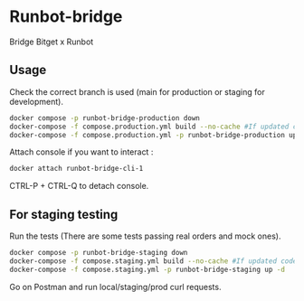 # Runbot-bridge

Bridge Bitget x Runbot

## Usage

Check the correct branch is used (main for production or staging for development).
```bash
docker compose -p runbot-bridge-production down
docker-compose -f compose.production.yml build --no-cache #If updated code
docker-compose -f compose.production.yml -p runbot-bridge-production up -d 

```

Attach console if you want to interact :

```bash
docker attach runbot-bridge-cli-1
```

CTRL-P + CTRL-Q to detach console.

## For staging testing 
Run the tests (There are some tests passing real orders and mock ones).
```bash
docker compose -p runbot-bridge-staging down
docker-compose -f compose.staging.yml build --no-cache #If updated code
docker-compose -f compose.staging.yml -p runbot-bridge-staging up -d
```
Go on Postman and run local/staging/prod curl requests.
